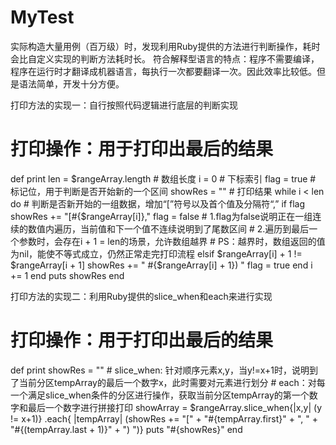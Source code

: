 # MyTest
实际构造大量用例（百万级）时，发现利用Ruby提供的方法进行判断操作，耗时会比自定义实现的判断方法耗时长。
符合解释型语言的特点：程序不需要编译，程序在运行时才翻译成机器语言，每执行一次都要翻译一次。因此效率比较低。但是语法简单，开发十分方便。

打印方法的实现一：自行按照代码逻辑进行底层的判断实现
  # 打印操作：用于打印出最后的结果
  def print 
    len = $rangeArray.length # 数组长度
    i = 0 # 下标索引
    flag = true # 标记位，用于判断是否开始新的一个区间
    showRes = "" # 打印结果
    while i < len do
      # 判断是否新开始的一组数据，增加“[”符号以及首个值及分隔符“,”
      if flag
        showRes += "[#{$rangeArray[i]},"
        flag = false
      # 1.flag为false说明正在一组连续的数值内遍历，当前值和下一个值不连续说明到了尾数区间
      # 2.遍历到最后一个参数时，会存在i + 1 = len的场景，允许数组越界
      # PS：越界时，数组返回的值为nil，能使不等式成立，仍然正常走完打印流程
      elsif $rangeArray[i] + 1 != $rangeArray[i + 1]
        showRes += " #{$rangeArray[i] + 1}) "
        flag = true
      end
      i += 1
    end
    puts showRes
  end
  
打印方法的实现二：利用Ruby提供的slice_when和each来进行实现
  # 打印操作：用于打印出最后的结果
  def print
    showRes = ""
    # slice_when: 针对顺序元素x,y，当y!=x+1时，说明到了当前分区tempArray的最后一个数字x，此时需要对元素进行划分
    # each：对每一个满足slice_when条件的分区进行操作，获取当前分区tempArray的第一个数字和最后一个数字进行拼接打印
    showArray = $rangeArray.slice_when{|x,y| (y != x+1)}
                            .each{ |tempArray| (showRes += "[" + "#{tempArray.first}" + ", " + "#{(tempArray.last + 1)}" + ") ")}
    puts "#{showRes}"
  end
